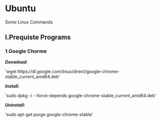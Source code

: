 # Ubuntu
Some Linux Commands

<h2>I.Prequiste Programs</h2>
<h3>1.Google Chorme</h3>

<p><b><i>Donwload: </i></b></p>
'wget https://dl.google.com/linux/direct/google-chrome-stable_current_amd64.deb'

<p><b><i>Install: </i></b></p>
'sudo dpkg -i --force-depends google-chrome-stable_current_amd64.deb'

<p><b><i>Uninstall: </i></b></p>
'sudo apt-get purge google-chrome-stable'

